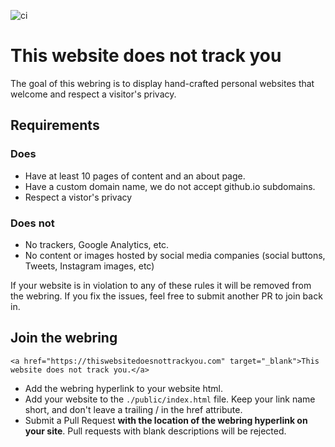 ![ci](https://github.com/thiswebsitedoesnottrackyou/thiswebsitedoesnottrackyou.com/workflows/ci/badge.svg)

# This website does not track you

The goal of this webring is to display hand-crafted personal websites that welcome and respect a visitor's privacy. 

## Requirements

### Does
- Have at least 10 pages of content and an about page. 
- Have a custom domain name, we do not accept github.io subdomains.
- Respect a vistor's privacy

### Does not
- No trackers, Google Analytics, etc. 
- No content or images hosted by social media companies (social buttons, Tweets, Instagram images, etc)

If your website is in violation to any of these rules it will be removed from the webring. If you fix the issues, feel free to submit another PR to join back in.

## Join the webring
```
<a href="https://thiswebsitedoesnottrackyou.com" target="_blank">This website does not track you.</a>
```

- Add the webring hyperlink to your website html.
- Add your website to the `./public/index.html` file. Keep your link name short, and don't leave a trailing / in the href attribute.
- Submit a Pull Request <b>with the location of the webring hyperlink on your site</b>. Pull requests with blank descriptions will be rejected.
